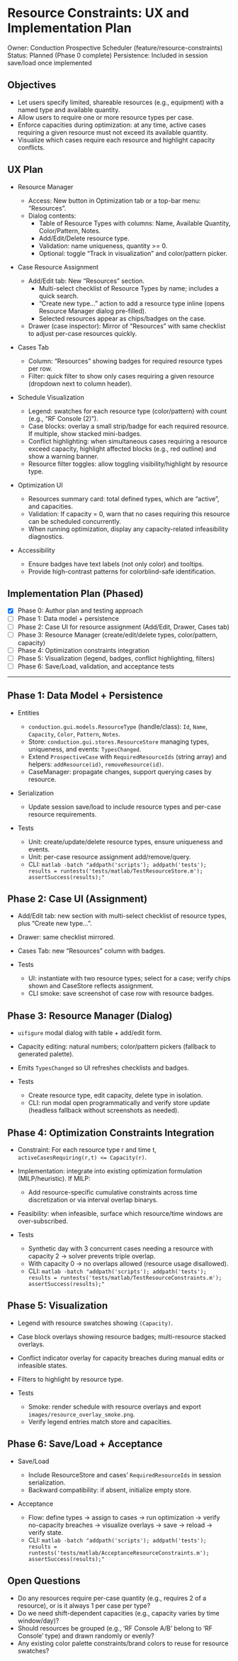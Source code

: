 # Resource Constraints: UX and Implementation Plan

Owner: Conduction Prospective Scheduler (feature/resource-constraints)
Status: Planned (Phase 0 complete)
Persistence: Included in session save/load once implemented

## Objectives
- Let users specify limited, shareable resources (e.g., equipment) with a named type and available quantity.
- Allow users to require one or more resource types per case.
- Enforce capacities during optimization: at any time, active cases requiring a given resource must not exceed its available quantity.
- Visualize which cases require each resource and highlight capacity conflicts.

## UX Plan

- Resource Manager
  - Access: New button in Optimization tab or a top-bar menu: “Resources”.
  - Dialog contents:
    - Table of Resource Types with columns: Name, Available Quantity, Color/Pattern, Notes.
    - Add/Edit/Delete resource type.
    - Validation: name uniqueness, quantity >= 0.
    - Optional: toggle “Track in visualization” and color/pattern picker.

- Case Resource Assignment
  - Add/Edit tab: New “Resources” section.
    - Multi-select checklist of Resource Types by name; includes a quick search.
    - “Create new type…” action to add a resource type inline (opens Resource Manager dialog pre-filled).
    - Selected resources appear as chips/badges on the case.
  - Drawer (case inspector): Mirror of “Resources” with same checklist to adjust per-case resources quickly.

- Cases Tab
  - Column: “Resources” showing badges for required resource types per row.
  - Filter: quick filter to show only cases requiring a given resource (dropdown next to column header).

- Schedule Visualization
  - Legend: swatches for each resource type (color/pattern) with count (e.g., “RF Console (2)”).
  - Case blocks: overlay a small strip/badge for each required resource. If multiple, show stacked mini-badges.
  - Conflict highlighting: when simultaneous cases requiring a resource exceed capacity, highlight affected blocks (e.g., red outline) and show a warning banner.
  - Resource filter toggles: allow toggling visibility/highlight by resource type.

- Optimization UI
  - Resources summary card: total defined types, which are “active”, and capacities.
  - Validation: If capacity = 0, warn that no cases requiring this resource can be scheduled concurrently.
  - When running optimization, display any capacity-related infeasibility diagnostics.

- Accessibility
  - Ensure badges have text labels (not only color) and tooltips.
  - Provide high-contrast patterns for colorblind-safe identification.

## Implementation Plan (Phased)

- [x] Phase 0: Author plan and testing approach
- [ ] Phase 1: Data model + persistence
- [ ] Phase 2: Case UI for resource assignment (Add/Edit, Drawer, Cases tab)
- [ ] Phase 3: Resource Manager (create/edit/delete types, color/pattern, capacity)
- [ ] Phase 4: Optimization constraints integration
- [ ] Phase 5: Visualization (legend, badges, conflict highlighting, filters)
- [ ] Phase 6: Save/Load, validation, and acceptance tests

---

## Phase 1: Data Model + Persistence

- Entities
  - `conduction.gui.models.ResourceType` (handle/class): `Id`, `Name`, `Capacity`, `Color`, `Pattern`, `Notes`.
  - Store: `conduction.gui.stores.ResourceStore` managing types, uniqueness, and events: `TypesChanged`.
  - Extend `ProspectiveCase` with `RequiredResourceIds` (string array) and helpers: `addResource(id)`, `removeResource(id)`.
  - CaseManager: propagate changes, support querying cases by resource.

- Serialization
  - Update session save/load to include resource types and per-case resource requirements.

- Tests
  - Unit: create/update/delete resource types, ensure uniqueness and events.
  - Unit: per-case resource assignment add/remove/query.
  - CLI: `matlab -batch "addpath('scripts'); addpath('tests'); results = runtests('tests/matlab/TestResourceStore.m'); assertSuccess(results);"`

## Phase 2: Case UI (Assignment)

- Add/Edit tab: new section with multi-select checklist of resource types, plus “Create new type…”.
- Drawer: same checklist mirrored.
- Cases Tab: new “Resources” column with badges.

- Tests
  - UI: instantiate with two resource types; select for a case; verify chips shown and CaseStore reflects assignment.
  - CLI smoke: save screenshot of case row with resource badges.

## Phase 3: Resource Manager (Dialog)

- `uifigure` modal dialog with table + add/edit form.
- Capacity editing: natural numbers; color/pattern pickers (fallback to generated palette).
- Emits `TypesChanged` so UI refreshes checklists and badges.

- Tests
  - Create resource type, edit capacity, delete type in isolation.
  - CLI: run modal open programmatically and verify store update (headless fallback without screenshots as needed).

## Phase 4: Optimization Constraints Integration

- Constraint: For each resource type r and time t, `activeCasesRequiring(r,t) <= Capacity(r)`.
- Implementation: integrate into existing optimization formulation (MILP/heuristic). If MILP:
  - Add resource-specific cumulative constraints across time discretization or via interval overlap binarys.
- Feasibility: when infeasible, surface which resource/time windows are over-subscribed.

- Tests
  - Synthetic day with 3 concurrent cases needing a resource with capacity 2 → solver prevents triple overlap.
  - With capacity 0 → no overlaps allowed (resource usage disallowed).
  - CLI: `matlab -batch "addpath('scripts'); addpath('tests'); results = runtests('tests/matlab/TestResourceConstraints.m'); assertSuccess(results);"`

## Phase 5: Visualization

- Legend with resource swatches showing `(Capacity)`.
- Case block overlays showing resource badges; multi-resource stacked overlays.
- Conflict indicator overlay for capacity breaches during manual edits or infeasible states.
- Filters to highlight by resource type.

- Tests
  - Smoke: render schedule with resource overlays and export `images/resource_overlay_smoke.png`.
  - Verify legend entries match store and capacities.

## Phase 6: Save/Load + Acceptance

- Save/Load
  - Include ResourceStore and cases’ `RequiredResourceIds` in session serialization.
  - Backward compatibility: if absent, initialize empty store.

- Acceptance
  - Flow: define types → assign to cases → run optimization → verify no-capacity breaches → visualize overlays → save → reload → verify state.
  - CLI: `matlab -batch "addpath('scripts'); addpath('tests'); results = runtests('tests/matlab/AcceptanceResourceConstraints.m'); assertSuccess(results);"`

## Open Questions
- Do any resources require per-case quantity (e.g., requires 2 of a resource), or is it always 1 per case per type?
- Do we need shift-dependent capacities (e.g., capacity varies by time window/day)?
- Should resources be grouped (e.g., ‘RF Console A/B’ belong to ‘RF Console’ type) and drawn randomly or evenly?
- Any existing color palette constraints/brand colors to reuse for resource swatches?

